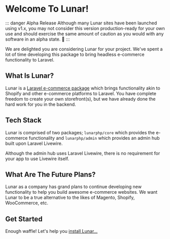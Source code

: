 # Welcome To Lunar!

::: danger Alpha Release
Although many Lunar sites have been launched using v1.x, you may not consider this version production-ready for your own 
use and should exercise the same amount of caution as you would with any software in an alpha state. 🚀
:::

We are delighted you are considering Lunar for your project. We've spent a lot of time developing this package to bring headless e-commerce functionality to Laravel.

## What Is Lunar?

Lunar is a [Laravel e-commerce package](https://lunarphp.io/) which brings functionality akin to Shopify and other 
e-commerce platforms to Laravel. You have complete freedom to create your own storefront(s), but we have already done 
the hard work for you in the backend.

## Tech Stack

Lunar is comprised of two packages; `lunarphp/core` which provides the e-commerce functionality and `lunarphp/admin` 
which provides an admin hub built upon Laravel Livewire.

Although the admin hub uses Laravel Livewire, there is no requirement for your app to use Livewire itself.

## What Are The Future Plans?

Lunar as a company has grand plans to continue developing new functionality to help you build awesome e-commerce 
websites. We want Lunar to be a true alternative to the likes of Magento, Shopify, WooCommerce, etc.

## Get Started

Enough waffle! Let's help you [install Lunar...](/core/installation)
